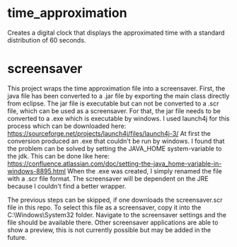 # time_approximation
Creates a digital clock that displays the approximated time with a standard distribution of 60 seconds.

# screensaver
This project wraps the time approximation file into a screensaver.
First, the java file has been converted to a .jar file by exporting the main class directly from eclipse.
The jar file is executable but can not be converted to a .scr file, which can be used as a screensaver.
For that, the jar file needs to be converted to a .exe which is executable by windows. 
I used launch4j for this process which can be downloaded here: https://sourceforge.net/projects/launch4j/files/launch4j-3/
At first the conversion produced an .exe that couldn't be run by windows. I found that the problem can be solved 
by setting the JAVA_HOME system-variable to the jdk. This can be done like here: https://confluence.atlassian.com/doc/setting-the-java_home-variable-in-windows-8895.html
When the .exe was created, I simply renamed the file with a .scr file format. The screensaver will be dependent on the JRE because I couldn't find a better wrapper.

The previous steps can be skipped, if one downloads the screensaver.scr file in this repo.
To select this file as a screensaver, copy it into the C:\Windows\System32 folder. Navigate to the screensaver settings and the file should be available there.
Other screensaver applications are able to show a preview, this is not currently possible but may be added in the future.
